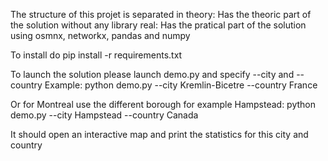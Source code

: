 The structure of this projet is separated in
theory:
Has the theoric part of the solution without any library
real:
Has the pratical part of the solution using osmnx, networkx, pandas and numpy

To install do pip install -r requirements.txt

To launch the solution please launch demo.py and specify --city and --country
Example: python demo.py --city Kremlin-Bicetre --country France

Or for Montreal use the different borough for example Hampstead:
python demo.py --city Hampstead --country Canada

It should open an interactive map and print the statistics for this city
and country


